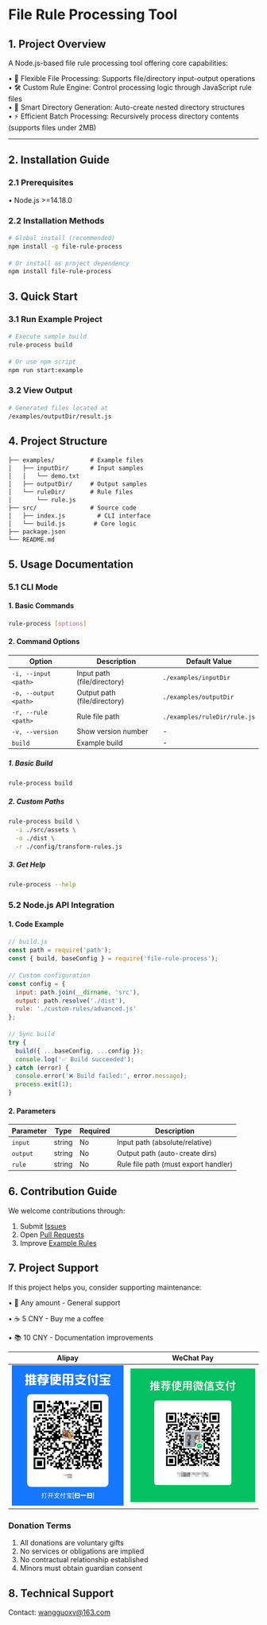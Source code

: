 # File Rule Processing Tool

## 1. Project Overview

A Node.js-based file rule processing tool offering core capabilities:

• 📁 Flexible File Processing: Supports file/directory input-output operations  
• 🛠️ Custom Rule Engine: Control processing logic through JavaScript rule files  
• 📂 Smart Directory Generation: Auto-create nested directory structures  
• ⚡ Efficient Batch Processing: Recursively process directory contents (supports files under 2MB)

---

## 2. Installation Guide

### 2.1 Prerequisites

• Node.js >=14.18.0

### 2.2 Installation Methods

```bash
# Global install (recommended)
npm install -g file-rule-process

# Or install as project dependency
npm install file-rule-process
```

## 3. Quick Start

### 3.1 Run Example Project

```bash
# Execute sample build
rule-process build

# Or use npm script
npm run start:example
```

### 3.2 View Output

```bash
# Generated files located at
/examples/outputDir/result.js
```

## 4. Project Structure

```
├── examples/          # Example files
│   ├── inputDir/      # Input samples
│   │   └── demo.txt
│   ├── outputDir/     # Output samples
│   └── ruleDir/       # Rule files
│       └── rule.js    
├── src/               # Source code
│   ├── index.js         # CLI interface
│   └── build.js        # Core logic
├── package.json
└── README.md
```

## 5. Usage Documentation

### 5.1 CLI Mode

#### 1. Basic Commands

```bash
rule-process [options]
```

#### 2. Command Options

| Option               | Description                  | Default Value               |
| -------------------- | ---------------------------- | --------------------------- |
| `-i, --input <path>` | Input path (file/directory)  | `./examples/inputDir`       |
| `-o, --output <path>`| Output path (file/directory) | `./examples/outputDir`      |
| `-r, --rule <path>`  | Rule file path               | `./examples/ruleDir/rule.js`|
| `-v, --version`      | Show version number          | -                           |
| `build`              | Example build                | -                           |

##### 1. Basic Build

```bash
rule-process build
```

##### 2. Custom Paths

```bash
rule-process build \
  -i ./src/assets \
  -o ./dist \
  -r ./config/transform-rules.js
```

##### 3. Get Help

```bash
rule-process --help
```

### 5.2 Node.js API Integration

#### 1. Code Example

```javascript
// build.js
const path = require('path');
const { build, baseConfig } = require('file-rule-process');

// Custom configuration
const config = {
  input: path.join(__dirname, 'src'), 
  output: path.resolve('./dist'),
  rule: './custom-rules/advanced.js'
};

// Sync build
try {
  build({ ...baseConfig, ...config });
  console.log('✅ Build succeeded');
} catch (error) {
  console.error('❌ Build failed:', error.message);
  process.exit(1);
}
```

#### 2. Parameters

| Parameter | Type   | Required | Description                      |
| --------- | ------ | -------- | -------------------------------- |
| `input`   | string | No       | Input path (absolute/relative)  |
| `output`  | string | No       | Output path (auto-create dirs)  |
| `rule`    | string | No       | Rule file path (must export handler) |

## 6. Contribution Guide

We welcome contributions through:

1. Submit [Issues](https://github.com/your-repo/issues)
2. Open [Pull Requests](https://github.com/your-repo/pulls)
3. Improve [Example Rules](src/examples/ruleDir)

## 7. Project Support

If this project helps you, consider supporting maintenance:

• 🚀 Any amount - General support

• ☕ 5 CNY - Buy me a coffee

• 📚 10 CNY - Documentation improvements


| Alipay                             | WeChat Pay                          |
|----------------------------------|-------------------------------------|
| ![alipay](assets/alipay-qr.jpg)  | ![wechat](assets/wechat-qr.jpg)     |

### Donation Terms
1. All donations are voluntary gifts
2. No services or obligations are implied
3. No contractual relationship established
4. Minors must obtain guardian consent

## 8. Technical Support

Contact: <wangguoxv@163.com>
